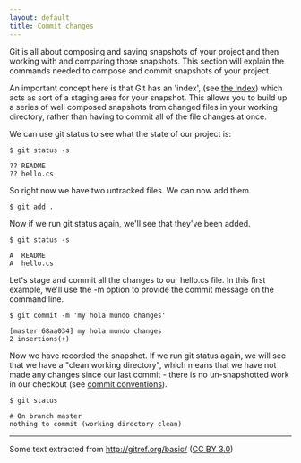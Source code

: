 ```yaml
---
layout: default
title: Commit changes
---
```


Git is all about composing and saving snapshots of your project and then working 
with and comparing those snapshots. This section will explain the commands 
needed to compose and commit snapshots of your project.

An important concept here is that Git has an 'index', (see [the Index]) which 
acts as sort of a staging area for your snapshot. This allows you to build up a 
series of well composed snapshots from changed files in your working directory, 
rather than having to commit all of the file changes at once.

We can use git status to see what the state of our project is:

    $ git status -s
	
    ?? README
    ?? hello.cs

So right now we have two untracked files. We can now add them.

    $ git add .
	
Now if we run git status again, we'll see that they've been added.

    $ git status -s
	
    A  README
    A  hello.cs

Let's stage and commit all the changes to our hello.cs file. In this first 
example, we'll use the -m option to provide the commit message on the command 
line.

    $ git commit -m 'my hola mundo changes'
	
    [master 68aa034] my hola mundo changes
    2 insertions(+)
	
Now we have recorded the snapshot. If we run git status again, we will see that 
we have a "clean working directory", which means that we have not made any 
changes since our last commit - there is no un-snapshotted work in our checkout 
(see [commit conventions]).

    $ git status

	# On branch master
    nothing to commit (working directory clean)

---

Some text extracted from <http://gitref.org/basic/> ([CC BY 3.0](https://github.com/git/git-reference/blob/gh-pages/LICENSE.md))

[the Index]: /migration-to-git/2-concepts/the-index.html
[commit conventions]: /migration-to-git/3-working-with-git/commit-conventions.html